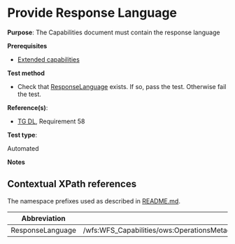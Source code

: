 # Provide Response Language

**Purpose**: The Capabilities document must contain the response language

**Prerequisites**

* [Extended capabilities](http://inspire.ec.europa.eu/id/ats/download-wfs/master/wfs-pre-defined/extended-capabilities)

**Test method**

* Check that [ResponseLanguage](#responseLanguage) exists. If so, pass the test. Otherwise fail the test.

**Reference(s)**:

* [TG DL](http://inspire.ec.europa.eu/id/ats/download-wfs/master/wfs-pre-defined/README#ref_TG_DL), Requirement 58

**Test type**:

Automated

**Notes**

## Contextual XPath references

The namespace prefixes used as described in [README.md](http://inspire.ec.europa.eu/id/ats/download-wfs/master/wfs-pre-defined/README#namespaces).

Abbreviation                                               |  XPath expression
---------------------------------------------------------- | -------------------------------------------------------------------------
ResponseLanguage <a name="responseLanguage"></a> | /wfs:WFS_Capabilities/ows:OperationsMetadata/ows:ExtendedCapabilities/inspire_dls:ExtendedCapabilities/inspire_common:ResponseLanguage/inspire_common:Language
